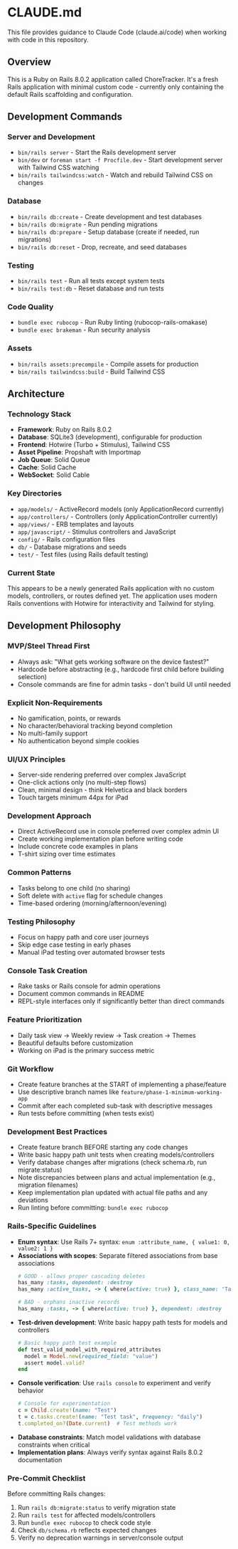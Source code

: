 # CLAUDE.md

This file provides guidance to Claude Code (claude.ai/code) when working with code in this repository.

## Overview

This is a Ruby on Rails 8.0.2 application called ChoreTracker. It's a fresh Rails application with minimal custom code - currently only containing the default Rails scaffolding and configuration.

## Development Commands

### Server and Development
- `bin/rails server` - Start the Rails development server
- `bin/dev` or `foreman start -f Procfile.dev` - Start development server with Tailwind CSS watching
- `bin/rails tailwindcss:watch` - Watch and rebuild Tailwind CSS on changes

### Database
- `bin/rails db:create` - Create development and test databases
- `bin/rails db:migrate` - Run pending migrations
- `bin/rails db:prepare` - Setup database (create if needed, run migrations)
- `bin/rails db:reset` - Drop, recreate, and seed databases

### Testing
- `bin/rails test` - Run all tests except system tests
- `bin/rails test:db` - Reset database and run tests

### Code Quality
- `bundle exec rubocop` - Run Ruby linting (rubocop-rails-omakase)
- `bundle exec brakeman` - Run security analysis

### Assets
- `bin/rails assets:precompile` - Compile assets for production
- `bin/rails tailwindcss:build` - Build Tailwind CSS

## Architecture

### Technology Stack
- **Framework**: Ruby on Rails 8.0.2
- **Database**: SQLite3 (development), configurable for production
- **Frontend**: Hotwire (Turbo + Stimulus), Tailwind CSS
- **Asset Pipeline**: Propshaft with Importmap
- **Job Queue**: Solid Queue
- **Cache**: Solid Cache  
- **WebSocket**: Solid Cable

### Key Directories
- `app/models/` - ActiveRecord models (only ApplicationRecord currently)
- `app/controllers/` - Controllers (only ApplicationController currently)  
- `app/views/` - ERB templates and layouts
- `app/javascript/` - Stimulus controllers and JavaScript
- `config/` - Rails configuration files
- `db/` - Database migrations and seeds
- `test/` - Test files (using Rails default testing)

### Current State
This appears to be a newly generated Rails application with no custom models, controllers, or routes defined yet. The application uses modern Rails conventions with Hotwire for interactivity and Tailwind for styling.

## Development Philosophy

### MVP/Steel Thread First
- Always ask: "What gets working software on the device fastest?"
- Hardcode before abstracting (e.g., hardcode first child before building selection)
- Console commands are fine for admin tasks - don't build UI until needed

### Explicit Non-Requirements
- No gamification, points, or rewards
- No character/behavioral tracking beyond completion
- No multi-family support
- No authentication beyond simple cookies

### UI/UX Principles
- Server-side rendering preferred over complex JavaScript
- One-click actions only (no multi-step flows)
- Clean, minimal design - think Helvetica and black borders
- Touch targets minimum 44px for iPad

### Development Approach
- Direct ActiveRecord use in console preferred over complex admin UI
- Create working implementation plan before writing code
- Include concrete code examples in plans
- T-shirt sizing over time estimates

### Common Patterns
- Tasks belong to one child (no sharing)
- Soft delete with `active` flag for schedule changes
- Time-based ordering (morning/afternoon/evening)

### Testing Philosophy
- Focus on happy path and core user journeys
- Skip edge case testing in early phases
- Manual iPad testing over automated browser tests

### Console Task Creation
- Rake tasks or Rails console for admin operations
- Document common commands in README
- REPL-style interfaces only if significantly better than direct commands

### Feature Prioritization
- Daily task view → Weekly review → Task creation → Themes
- Beautiful defaults before customization
- Working on iPad is the primary success metric

### Git Workflow
- Create feature branches at the START of implementing a phase/feature
- Use descriptive branch names like `feature/phase-1-minimum-working-app`
- Commit after each completed sub-task with descriptive messages
- Run tests before committing (when tests exist)

### Development Best Practices
- Create feature branch BEFORE starting any code changes
- Write basic happy path unit tests when creating models/controllers
- Verify database changes after migrations (check schema.rb, run migrate:status)
- Note discrepancies between plans and actual implementation (e.g., migration filenames)
- Keep implementation plan updated with actual file paths and any deviations
- Run linting before committing: `bundle exec rubocop`

### Rails-Specific Guidelines
- **Enum syntax**: Use Rails 7+ syntax: `enum :attribute_name, { value1: 0, value2: 1 }`
- **Associations with scopes**: Separate filtered associations from base associations
  ```ruby
  # GOOD - allows proper cascading deletes
  has_many :tasks, dependent: :destroy
  has_many :active_tasks, -> { where(active: true) }, class_name: 'Task'
  
  # BAD - orphans inactive records
  has_many :tasks, -> { where(active: true) }, dependent: :destroy
  ```
- **Test-driven development**: Write basic happy path tests for models and controllers
  ```ruby
  # Basic happy path test example
  def test_valid_model_with_required_attributes
    model = Model.new(required_field: "value")
    assert model.valid?
  end
  ```
- **Console verification**: Use `rails console` to experiment and verify behavior
  ```ruby
  # Console for experimentation
  c = Child.create!(name: "Test")
  t = c.tasks.create!(name: "Test task", frequency: "daily")
  t.completed_on?(Date.current)  # Test methods work
  ```
- **Database constraints**: Match model validations with database constraints when critical
- **Implementation plans**: Always verify syntax against Rails 8.0.2 documentation

### Pre-Commit Checklist
Before committing Rails changes:
1. Run `rails db:migrate:status` to verify migration state
2. Run `rails test` for affected models/controllers
3. Run `bundle exec rubocop` to check code style
4. Check `db/schema.rb` reflects expected changes
5. Verify no deprecation warnings in server/console output